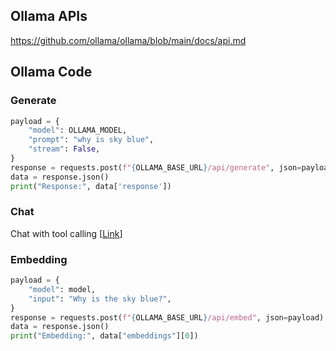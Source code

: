## Ollama APIs
https://github.com/ollama/ollama/blob/main/docs/api.md

## Ollama Code
### Generate
```python
payload = {
    "model": OLLAMA_MODEL,
    "prompt": "why is sky blue",
    "stream": False,
}
response = requests.post(f"{OLLAMA_BASE_URL}/api/generate", json=payload)
data = response.json()
print("Response:", data['response'])
```
### Chat
Chat with tool calling [[Link](https://github.com/ollama/ollama/blob/main/docs/api.md#chat-request-with-tools)]
### Embedding
```python
payload = {
    "model": model,
    "input": "Why is the sky blue?",
}
response = requests.post(f"{OLLAMA_BASE_URL}/api/embed", json=payload)
data = response.json()
print("Embedding:", data["embeddings"][0])
```